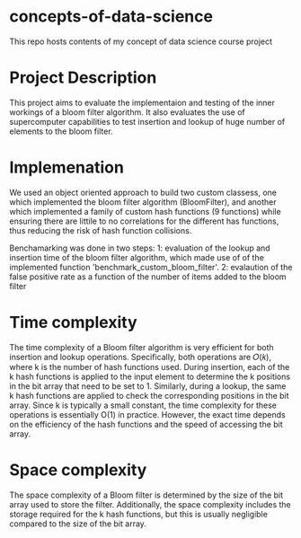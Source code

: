 # concepts-of-data-science
This repo hosts contents of my concept of data science course project

# Project Description

This project aims to evaluate the implementaion and testing of the inner workings of a bloom filter algorithm. It also evaluates the use of supercomputer capabilities to test insertion and lookup of huge number of elements to the bloom filter.
# Implemenation
We used an object oriented approach to build two custom classess, one which implemented the bloom filter algorithm (BloomFilter), and another which implemented a family of custom hash functions (9 functions) while ensuring there are littile to no correlations for the different has functions, thus reducing the risk of hash function collisions.

Benchamarking was done in two steps:
1: evaluation of the lookup and insertion time of the bloom filter algorithm, which made use of of the implemented function 'benchmark_custom_bloom_filter'. 
2: evalaution of the false positive rate as a function of the number of items added to the bloom filter

# Time complexity
The time complexity of a Bloom filter algorithm is very efficient for both insertion and lookup operations. Specifically, both operations are 𝑂(𝑘), where k is the number of hash functions used. During insertion, each of the k hash functions is applied to the input element to determine the k positions in the bit array that need to be set to 1. Similarly, during a lookup, the same k hash functions are applied to check the corresponding positions in the bit array. Since k is typically a small constant, the time complexity for these operations is essentially O(1) in practice. However, the exact time depends on the efficiency of the hash functions and the speed of accessing the bit array.

# Space complexity
The space complexity of a Bloom filter is determined by the size of the bit array used to store the filter. Additionally, the space complexity includes the storage required for the k hash functions, but this is usually negligible compared to the size of the bit array.
